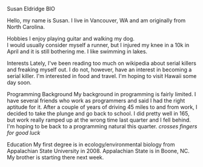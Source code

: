Susan Eldridge BIO

Hello, my name is Susan.  I live in Vancouver, WA and am originally from North Carolina. 

Hobbies
I enjoy playing guitar and walking my dog.  
I would usually consider myself a runner, but I injured my knee in a 10k in April and it is still bothering me.
I like swimming in lakes.

Interests
Lately, I've been reading too much on wikipedia about serial killers and freaking myself out.
I do not, however, have an interest in becoming a serial killer.
I'm interested in food and travel.  I'm hoping to visit Hawaii some day soon.


Programming Background
My background in programming is fairly limited.  I have several friends who work as programmers and said I had the right aptitude for it.
After a couple of years of driving 45 miles to and from work, I decided to take the plunge and go back to school.
I did pretty well in 165, but work really ramped up at the wrong time last quarter and I fell behind.  
I'm hoping to be back to a programming natural this quarter. *crosses fingers for good luck*


Education
My first degree is in ecology/environmental biology from Appalachian State University in 2008.
Appalachian State is in Boone, NC.  My brother is starting there next week. 
